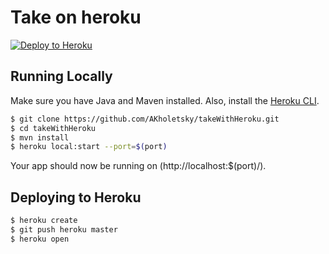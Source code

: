 # Take on heroku

[![Deploy to Heroku](https://www.herokucdn.com/deploy/button.png)](https://heroku.com/deploy)

## Running Locally

Make sure you have Java and Maven installed.  Also, install the [Heroku CLI](https://cli.heroku.com/).

```sh
$ git clone https://github.com/AKholetsky/takeWithHeroku.git
$ cd takeWithHeroku
$ mvn install
$ heroku local:start --port=$(port)
```

Your app should now be running on (http://localhost:$(port)/).

## Deploying to Heroku

```sh
$ heroku create
$ git push heroku master
$ heroku open
```
